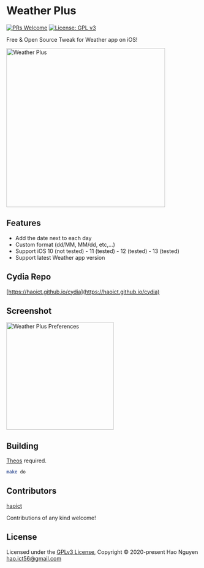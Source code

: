 # Weather Plus

[![PRs Welcome](https://img.shields.io/badge/PRs-welcome-brightgreen.svg?style=flat-square)](http://makeapullrequest.com)
[![License: GPL v3](https://img.shields.io/badge/License-GPLv3-blue.svg)](https://www.gnu.org/licenses/gpl-3.0)

Free & Open Source Tweak for Weather app on iOS!

<img src="https://haoict.github.io/cydia/images/wppbanner.jpg" alt="Weather Plus" width="414"/>

## Features
- Add the date next to each day
- Custom format (dd/MM, MM/dd, etc,...)
- Support iOS 10 (not tested) - 11 (tested) - 12 (tested) - 13 (tested)
- Support latest Weather app version

## Cydia Repo

[https://haoict.github.io/cydia](https://haoict.github.io/cydia)

## Screenshot

<img src="https://haoict.github.io/cydia/images/wpppref.jpg" alt="Weather Plus Preferences" width="280"/>

## Building

[Theos](https://github.com/theos/theos) required.

```bash
make do
```

## Contributors

[haoict](https://github.com/haoict)

Contributions of any kind welcome!

## License

Licensed under the [GPLv3 License](./LICENSE), Copyright © 2020-present Hao Nguyen <hao.ict56@gmail.com>